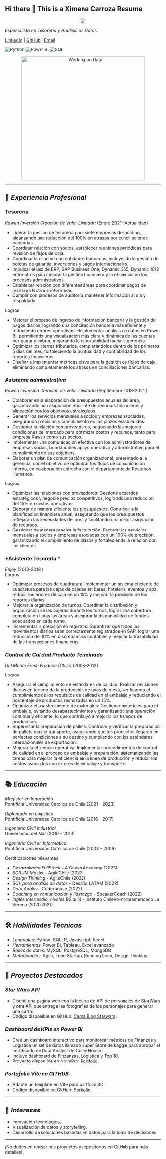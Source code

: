 ## Hi there 👋 This is a Ximena Carroza Resume
<p align="center">
  <img src="https://readme-typing-svg.herokuapp.com?color=0366d6&lines=Hello+World!;Bienvenido+a+mi+perfil+de+GitHub!;Innovación+y+Análisis+de+Datos!" />
</p>

*Especialista en Tesoreria y Análisis de Datos*  

[LinkedIn](https:/www.linkedin.com/in/ximena-carroza) | [GitHub](https://github.com/XimenaCarroza/) | [Email](mailto:ximenacarrozap@gmail.com)  

![Python](https://img.shields.io/badge/Python-3.9-blue)  ![Power BI](https://img.shields.io/badge/Power%20BI-Data%20Visualization-orange) ![SQL](https://img.shields.io/badge/SQL-Database%20Management-brightgreen)

<p align="center">
<img src="https://media.giphy.com/media/13HgwGsXF0aiGY/giphy.gif" width="400" alt="Working on Data">  
</p>

---

## 💼 *Experiencia Profesional*  

### **Tesorería**  
*Kawen Inversión Creación de Valor Limitada* (Enero 2021– Actualidad)   
- Liderar la gestión de tesorería para siete empresas del holding, alcanzando una reducción del 100% en atrasos por conciliaciones bancarias. 
- Coordinar relación con socios, establecer reuniones periódicas para revisión de flujos de caja. 
- Coordinar la relación con entidades bancarias, incluyendo la gestión de boletas de garantía, inversiones y pagos internacionales.
- Impulsar el uso de ERP, SAP Business One, Dynamic 365, Dynamic 1012 entre otros  para mejorar la gestión financiera y la eficiencia en los procesos administrativos.
- Establecer relación con diferentes áreas para coordinar pagos de manera efectiva e informada.
- Cumplir con procesos de auditoría, mantener información al día y respaldada. 

Logros
- Mejorar el proceso de ingreso de información bancaria y la gestión de pagos diarios, logrando una conciliación bancaria más eficiente y reduciendo errores operativos. -Implementar análisis de datos en Power BI, permitiendo una visualización más clara y dinámica de las cuentas por pagar y cobrar, mejorando la reportabilidad hacia la gerencia.
- Optimizar los cierres tributarios, completándolos dentro de los primeros 5 días del mes, fortaleciendo la  puntualidad y confiabilidad de los reportes financieros.
- Diseñar e implementar métricas clave para la gestión de flujos de caja, eliminando completamente los atrasos en conciliaciones bancarias. 

### *Asistente administrativa*  
*Kawen Inversión Creación de Valor Limitada* (Septiembre 2018-2021  ) 
- Colaborar en la elaboración de presupuestos anuales del área, garantizando una asignación eficiente de recursos financieros y alineación con los objetivos estratégicos.
- Generar los servicios mensuales a socios y empresas asociadas, asegurando precisión y cumplimiento en los plazos establecidos.
- Gestionar la relación con proveedores, negociando las mejores condiciones del mercado para optimizar costos y recursos, tanto para empresa Kawen como sus socios.
- Implementar una comunicación efectiva con los administradores de empresas socias, brindándoles apoyo operativo y administrativo para el cumplimiento de sus objetivos.
- Elaborar un plan de comunicación organizacional, presentado a la gerencia, con el objetivo de optimizar los flujos de comunicación interna, en colaboración estrecha con el departamento de Recursos Humanos. 

Logros
- Optimizar las relaciones con proveedores: Gestioné acuerdos estratégicos y negocié precios competitivos, logrando una reducción del 15% en costos operativos. 
- Elaborar de manera eficiente los presupuestos: Contribuir a la planificación financiera anual, asegurando que los presupuestos reflejaran las necesidades del área y facilitando una mejor asignación de recursos.
- Gestionar de manera  precisa la facturación: Facturar los servicios mensuales a socios y empresas asociadas con un 100% de precisión, garantizando el cumplimiento de plazos y fortaleciendo la relación con los clientes. 

### *Asistente Tesorería *  
*Enjoy* (2013-2018 )  
Logros
- Optimizar procesos de cuadratura: Implementar un sistema eficiente de cuadratura para las cajas de cajeras en bares, hotelería, eventos y spa, reducir los errores de caja en un 15% y mejorar la precisión de los reportes diarios. 
- Mejorar la organización de turnos: Coordinar la distribución y organización de las cajeras durante los turnos, lograr una cobertura completa en todas las áreas y asegurar la disponibilidad de fondos adecuados en cada turno.
- Incrementar la precisión en registros: Garantizar que todos los movimientos diarios sean correctamente registrados en SAP, lograr una reducción del 10% en discrepancias contables y mejorar la trazabilidad de las transacciones financieras. 


### *Control de Calidad Producto Terminado*  
*Del Monte Fresh Produce (Chile)* (2008-2013)  

Logros
- Asegurar el cumplimiento de estándares de calidad: Realizar revisiones diarias en terreno de la producción de uvas de mesa, verificando el cumplimiento de los requisitos de calidad en el embalaje y reduciendo el porcentaje de productos rechazados en un 15%.
- Optimizar el abastecimiento de materiales: Gestionar materiales para el embalaje, evitando desabastecimientos y garantizando una operación continua y eficiente, lo que contribuyó a mejorar los tiempos de producción.
- Supervisar la preparación de pallets: Controlar y verificar la preparación de pallets para el transporte, asegurando que los productos llegaran en perfectas condiciones a su destino y cumpliendo con los estándares internacionales de exportación.
- Mejorar la eficiencia operativa: Implementar procedimientos de control de calidad en el proceso de embalaje y preparación, sistematizando las tareas para mejorar la eficiencia en la línea de producción y reducir los costos asociados con errores de embalaje y transporte. 

---

## 📚 *Educación*  

*Magister en Innovación*  
Pontificia Universidad Catolica de Chile (2021 - 2023) 

*Diplomado en Logística*  
Pontificia Universidad Catolica de Chile (2016 - 2017) 

*Ingeniería Civil Industrial*  
Universidad del Mar (2010 - 2013) 

*Ingeniería Civil en Informática*  
Pontificia Universidad Catolica de Chile (2003 - 2009) 

Certificaciones relevantes:  
- *Desarrollador FullStack* - 4 Geeks Academy (2023)  
- *SCRUM Master* - AgileChile (2023)
- *Design Thinking* - AgileChile (2022)
- *SQL para analisis de datos* - Desafio LATAM (2022)
- *Data Analys* - Coderhouse (2022)
- *Coaching en comunicación y liderazgo* - SpeakerCoach (2022)
- *Inglés Intermedio, niveles B2 al I4* - Instituto Chileno-norteamericano La Serena (2020 2021)
  
---

## 🛠️ *Habilidades Técnicas*  
- *Lenguajes:* Python, SQL, R,  Javascript, React
- *Herramientas:* Power BI, Tableau, Excel avanzado  
- *Bases de datos:* MySQL, PostgreSQL, MongoDB  
- *Metodologías:* Agile, Lean Startup, Running Lean, Design Thinking  

---

## 🚀 *Proyectos Destacados*  

### *Star Wars API*  
- Diseñé una pagina web con la lectura de API de personajes de StarWars y otra API que entrega las fotografias de los personajes para generar una carta:  
- Código disponible en GitHub: [Cards Blog Starwars](https://github.com/fjparrah/4geeks-cards-blog-starwars).  

### *Dashboard de KPIs en Power BI*  
- Creé un dashboard interactivo para monitorear métricas de Finanzas y Logística un set de datos llamado Super Store de kaggle para aprobar el certificado de Data Analyst de CoderHouse .  
- Incluye dashboard de Finzanzas, Logistica y Top 10.
- Proyecto disponible en NovyPro: [Portfolio](https://www.novypro.com/profile_about/franciscoparra?Popup=memberProject&Data=1682116889675x145766686508100200)

### *Portafolio Vite en GITHUB*  
- Adapte un template en Vite para portfolio 3D  
- Código disponible en GitHub: [Portfolio](https://github.com/fjparrah/React-personal-portfolio).  

---

## 🌟 *Intereses*  
- Innovación tecnológica.  
- Visualización de datos y storytelling.  
- Desarrollo de soluciones basadas en datos para la toma de decisiones.  

---

¡No dudes en revisar mis proyectos y repositorios en GitHub para más detalles!  

<!--
*fjparrah/fjparrah* is a ✨ special ✨ repository because its README.md (this file) appears on your GitHub profile.

Here are some ideas to get you started:

- 🔭 I’m currently working on ...
- 🌱 I’m currently learning ...
- 👯 I’m looking to collaborate on ...
- 🤔 I’m looking for help with ...
- 💬 Ask me about ...
- 📫 How to reach me: ...
- 😄 Pronouns: ...
- ⚡ Fun fact: ...
-->

<!--
**XimenaCarroza/XimenaCarroza** is a ✨ _special_ ✨ repository because its `README.md` (this file) appears on your GitHub profile.

Here are some ideas to get you started:

- 🔭 I’m currently working on ...
- 🌱 I’m currently learning ...
- 👯 I’m looking to collaborate on ...
- 🤔 I’m looking for help with ...
- 💬 Ask me about ...
- 📫 How to reach me: ...
- 😄 Pronouns: ...
- ⚡ Fun fact: ...
-->
